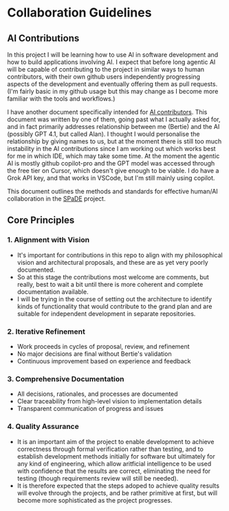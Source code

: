 # Collaboration Guidelines

## AI Contributions

In this project I will be learning how to use AI in software development and how to build applications involving AI.
I expect that before long agentic AI will be capable of contributing to the project in similar ways to human contributors, with their own github users independently progressing aspects of the development and eventually offering them as pull requests.
(I'm fairly basic in my github usage but this may change as I become more familiar with the tools and workflows.)

I have another document specifically intended for [AI contributors](amms005.md).
This document was written by one of them, going past what I actually asked for, and in fact primarily addresses relationship between me (Bertie) and the AI (possibly GPT 4.1, but called Alan).
I thought I would personalise the relationship by giving names to us, but at the moment there is still too much instability in the AI contributions since I am working out which works best for me in which IDE, which may take some time.
At the moment the agentic AI is mostly github copilot-pro and the GPT model was accessed through the free tier on Cursor, which doesn't give enough to be viable.
I do have a Grok API key, and that works in VSCode, but I'm still mainly using copilot.

This document outlines the methods and standards for effective human/AI collaboration in the [SPaDE](../tlad001.md#spade) project.

## Core Principles

### 1. Alignment with Vision

- It's important for contributions in this repo to align with my philosophical vision and architectural proposals, and these are as yet very poorly documented.
- So at this stage the contributions most welcome are comments, but really, best to wait a bit until there is more coherent and complete documentation available.
- I will be trying in the course of setting out the architecture to identify kinds of functionality that would contribute to the grand plan and are suitable for independent development in separate repositories.

### 2. Iterative Refinement

- Work proceeds in cycles of proposal, review, and refinement
- No major decisions are final without Bertie's validation
- Continuous improvement based on experience and feedback

### 3. Comprehensive Documentation

- All decisions, rationales, and processes are documented
- Clear traceability from high-level vision to implementation details
- Transparent communication of progress and issues

### 4. Quality Assurance

- It is an important aim of the project to enable development to achieve correctness through formal verification rather than testing, and to establish development methods initially for software but ultimately for any kind of engineering, which allow aritficial intelligence to be used with confidence that the results are correct, eliminating the need for testing (though requirements review will still be needed).
- It is therefore expected that the steps adoped to achieve quality results will evolve through the projects, and be rather primitive at first, but will become more sophisticated as the project progresses.
